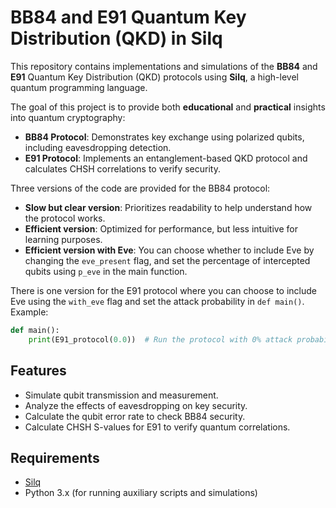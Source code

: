 # BB84 and E91 Quantum Key Distribution (QKD) in Silq

This repository contains implementations and simulations of the **BB84** and **E91** Quantum Key Distribution (QKD) protocols using **Silq**, a high-level quantum programming language.

The goal of this project is to provide both **educational** and **practical** insights into quantum cryptography:

* **BB84 Protocol**: Demonstrates key exchange using polarized qubits, including eavesdropping detection.
* **E91 Protocol**: Implements an entanglement-based QKD protocol and calculates CHSH correlations to verify security.

Three versions of the code are provided for the BB84 protocol:

* **Slow but clear version**: Prioritizes readability to help understand how the protocol works.
* **Efficient version**: Optimized for performance, but less intuitive for learning purposes.
* **Efficient version with Eve**: You can choose whether to include Eve by changing the `eve_present` flag, and set the percentage of intercepted qubits using `p_eve` in the main function.

There is one version for the E91 protocol where you can choose to include Eve using the `with_eve` flag and set the attack probability in `def main()`.  
Example:
```python
def main():
    print(E91_protocol(0.0))  # Run the protocol with 0% attack probability
```
## Features

* Simulate qubit transmission and measurement.
* Analyze the effects of eavesdropping on key security.
* Calculate the qubit error rate to check BB84 security.
* Calculate CHSH S-values for E91 to verify quantum correlations.

## Requirements

* [Silq](https://silq.ethz.ch/) 
* Python 3.x (for running auxiliary scripts and simulations)



